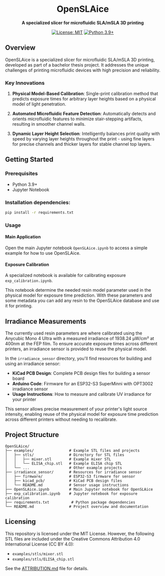 <div align="center">

# OpenSLAice

**A specialized slicer for microfluidic SLA/mSLA 3D printing**

[![License: MIT](https://img.shields.io/badge/License-MIT-blue.svg)](https://opensource.org/licenses/MIT)
[![Python 3.9+](https://img.shields.io/badge/python-3.9+-blue.svg)](https://www.python.org/downloads/)

</div>

## Overview

OpenSLAice is a specialized slicer for microfluidic SLA/mSLA 3D printing, developed as part of a bachelor thesis project. It addresses the unique challenges of printing microfluidic devices with high precision and reliability.

### Key Innovations

1. **Physical Model-Based Calibration**: Single-print calibration method that predicts exposure times for arbitrary layer heights based on a physical model of light penetration.

2. **Automated Microfluidic Feature Detection**: Automatically detects and orients microfluidic features to minimize stair-stepping artifacts, resulting in smoother channel walls.

3. **Dynamic Layer Height Selection**: Intelligently balances print quality with speed by varying layer heights throughout the print - using fine layers for precise channels and thicker layers for stable channel top layers.

## Getting Started

### Prerequisites

- Python 3.9+
- Jupyter Notebook

### Installation dependencies:

```bash
pip install -r requirements.txt
```

### Usage

#### Main Application

Open the main Jupyter notebook `OpenSLAice.ipynb` to access a simple example for how to use OpenSLAice.

#### Exposure Calibration

A specialized notebook is available for calibrating exposure `exp_calibration.ipynb`.

This notebook determine the needed resin model parameter used in the physical model for exposure time prediction. With these parameters and some metadata you can add any resin to the OpenSLAice database and use it for printing.

## Irradiance Measurements

The currently used resin parameters are where calibrated using the Anycubic Mono 4 Ultra with a measured irradiance of 1938.24 μW/cm² at 400nm at the FEP film. 
To ensure accurate exposure times across different printers, an irradiance sensor is provided to reuse the physical model.

In the `irradiance_sensor` directory, you'll find resources for building and using an irradiance sensor:

- **KiCad PCB Design**: Complete PCB design files for building a sensor board
- **Arduino Code**: Firmware for an ESP32-S3 SuperMinni with OPT3002 irradiance sensor
- **Usage Instructions**: How to measure and calibrate UV irradiance for your printer

This sensor allows precise measurement of your printer's light source intensity, enabling reuse of the physical model for exposure time prediction across different printers without needing to recalibrate.

## Project Structure

```
OpenSLAice/
├── examples/                # Example STL files and projects
│   ├── stls/                # Directory for STL files
│   │   ├── mixer.stl        # Example mixer STL
│   │   └── ELISA_chip.stl   # Example ELISA chip STL
│   └── ...                  # Other example projects
├── irradiance_sensor/       # Resources for irradiance sensor
│   ├── firmware/            # ESP32-S3 firmware for sensor
│   ├── kicad_pcb/           # KiCad PCB design files
│   └── README.md            # Sensor usage instructions
├── OpenSLAice.ipynb         # Main Jupyter notebook for OpenSLAice
├── exp_calibration.ipynb    # Jupyter notebook for exposure calibration
├── requirements.txt          # Python package dependencies
└── README.md                # Project overview and documentation
```

## Licensing

This repository is licensed under the MIT License. However, the following STL files are included under the Creative Commons Attribution 4.0 International License (CC BY 4.0):

- `examples/stls/mixer.stl`
- `examples/stls/ELISA_chip.stl`

See the [ATTRIBUTION.md](ATTRIBUTION.md) file for details.
